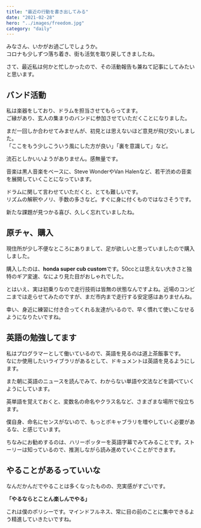 ```yaml
---
title: "最近の行動を書き出してみる"
date: "2021-02-28"
hero: "../images/freedom.jpg"
category: "daily"
---
```


みなさん、いかがお過ごしでしょうか。  
コロナも少しずつ落ち着き、街も活気を取り戻してきましたね。

さて、最近私は何かと忙しかったので、その活動報告も兼ねて記事にしてみたいと思います。

## バンド活動
私は楽器をしており、ドラムを担当させてもらってます。  
ご縁があり、玄人の集まりのバンドに参加させていただくことになりました。

まだ一回しか合わせてみませんが、初見とは思えないほど意見が飛び交いしました。  
「ここをもう少しこういう風にした方が良い」「裏を意識して」など。

流石としかいいようがありません。感無量です。

音楽は黒人音楽をベースに、Steve WonderやVan Halenなど、若干渋めの音楽を展開していくことになっています。

ドラムに関して言わせていただくと、とても難しいです。  
リズムの解釈やノリ、手数の多さなど。すぐに身に付くものではなさそうです。

新たな課題が見つかる喜び、久しく忘れていましたね。

## 原チャ、購入
現住所が少し不便なところにありまして、足が欲しいと思っていましたので購入しました。

購入したのは、**honda super cub custom**です。50ccとは思えない大きさと独特のギア変速、なにより見た目がおしゃれでした。

とはいえ、実は初乗りなので走行技術は皆無の状態なんですよね。近場のコンビニまでは走らせてみたのですが、まだ市内まで走行する安定感はありませんね。

幸い、身近に練習に付き合ってくれる友達がいるので、早く慣れて使いこなせるようになりたいですね。

## 英語の勉強してます
私はプログラマーとして働いているので、英語を見るのは道上茶飯事です。  
なにか使用したいライブラリがあるとして、ドキュメントは英語を見るようにします。

また朝に英語のニュースを読んでみて、わからない単語や文法などを調べていくようにしています。

英単語を覚えておくと、変数名の命名やクラス名など、さまざまな場所で役立ちます。

僕自身、命名にセンスがないので、もっとボキャブラリを増やしていく必要があるな、と感じています。

ちなみにお勧めするのは、ハリーポッターを英語字幕でみてみることです。ストーリーは知っているので、推測しながら読み進めていくことができます。

## やることがあるっていいな
なんだかんだでやることは多くなったものの、充実感がすごいです。

**「やるならとことん楽しんでやる」**

これは僕のポリシーです。マインドフルネス、常に目の前のことに集中できるよう精進していきたいですね。

